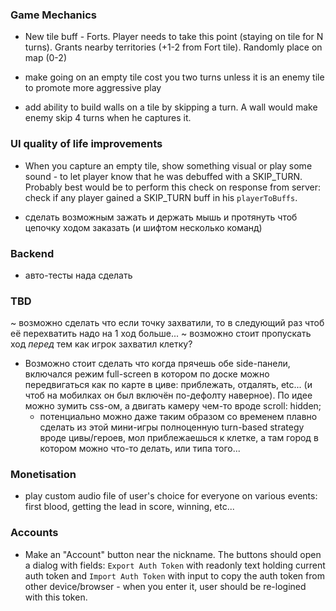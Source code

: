 ### Game Mechanics

- New tile buff - Forts. Player needs to take this point (staying on tile for N turns). Grants nearby territories (+1-2 from Fort tile). Randomly place on map (0-2)

- make going on an empty tile cost you two turns unless it is an enemy tile to promote more aggressive play

- add ability to build walls on a tile by skipping a turn. A wall would make enemy skip 4 turns when he captures it.

### UI quality of life improvements

- When you capture an empty tile, show something visual or play some sound - to let player know that he was debuffed with a SKIP_TURN. Probably best would be to perform this check on response from server: check if any player gained a SKIP_TURN buff in his `playerToBuffs`.

- сделать возможным зажать и держать мышь и протянуть чтоб цепочку ходом заказать (и шифтом несколько команд)


### Backend

- авто-тесты нада сделать

### TBD

~ возможно сделать что если точку захватили, то в следующий раз чтоб её перехватить надо на 1 ход больше...
~ возможно стоит пропускать ход _перед_ тем как игрок захватил клетку?

- Возможно стоит сделать что когда прячешь обе side-панели, включался режим full-screen в котором по доске можно передвигаться как по карте в циве: приблежать, отдалять, etc... (и чтоб на мобилках он был включён по-дефолту наверное). По идее можно зумить css-ом, а двигать камеру чем-то вроде scroll: hidden;
    - потенциально можно даже таким образом со временем плавно сделать из этой мини-игры полноценную turn-based strategy вроде цивы/героев, мол приблежаешься к клетке, а там город в котором можно что-то делать, или типа того...

### Monetisation

- play custom audio file of user's choice for everyone on various events: first blood, getting the lead in score, winning, etc...

### Accounts

- Make an "Account" button near the nickname. The buttons should open a dialog with fields: `Export Auth Token` with readonly text holding current auth token and `Import Auth Token` with input to copy the auth token from other device/browser - when you enter it, user should be re-logined with this token.
